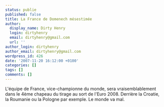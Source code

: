 ```yaml
---
status: publie
published: false
title: La France de Domenech mésestimée
author:
  display_name: Dirty Henry
  login: dirtyhenry
  email: dirtyhenry@gmail.com
  url: ''
author_login: dirtyhenry
author_email: dirtyhenry@gmail.com
wordpress_id: 426
date: '2007-11-20 16:12:00 +0100'
categories: []
tags: []
comments: []
---
```

L'équipe de France, vice-championne du monde, sera vraisemblablement dans le 4ème chapeau du tirage au sort de l'Euro 2008. Derrière la Croatie, la Roumanie ou la Pologne par exemple. Le monde va mal.
